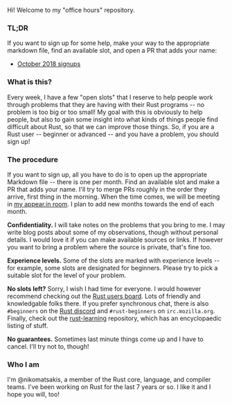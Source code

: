Hi! Welcome to my "office hours" repository. 

### TL;DR

If you want to sign up for some help, make your way to the appropriate
markdown file, find an available slot, and open a PR that adds your
name:

 - [October 2018 signups](2018/10.md)

### What is this?

Every week, I have a few "open slots" that I reserve to help people
work through problems that they are having with their Rust programs --
no problem is too big or too small! My goal with this is obviously to
help people, but also to gain some insight into what kinds of things
people find difficult about Rust, so that we can improve those
things. So, if you are a Rust user -- beginner or advanced -- and you
have a problem, you should sign up!

### The procedure

If you want to sign up, all you have to do is to open up the
appropriate Markdown file -- there is one per month. Find an available
slot and make a PR that adds your name. I'll try to merge PRs roughly
in the order they arrive, first thing in the morning. When the time
comes, we will be meeting in [my appear.in room][appear]. I plan to
add new months towards the end of each month.

[appear]: http://appear.in/i-heart-rust

**Confidentiality.** I will take notes on the problems that you bring
to me. I may write blog posts about some of my observations, though
without personal details. I would love it if you can make available
sources or links. If however you want to bring a problem where the
source is private, that's fine too.

**Experience levels.** Some of the slots are marked with experience
levels -- for example, some slots are designated for beginners.
Please try to pick a suitable slot for the level of your problem.

**No slots left?** Sorry, I wish I had time for everyone. I would
however recommend checking out the [Rust users board]. Lots of
friendly and knowledgable folks there. If you prefer synchronous chat,
there is also `#beginners` on the [Rust
discord](https://discord.gg/rust-lang) and `#rust-beginners` on
`irc.mozilla.org`. Finally, check out the [rust-learning] repository,
which has an encyclopaedic listing of stuff.

[Rust users board]: https://users.rust-lang.org/
[rust-learning]: https://github.com/ctjhoa/rust-learning

**No guarantees.** Sometimes last minute things come up and I have to
cancel. I'll try not to, though!

### Who I am

I'm @nikomatsakis, a member of the Rust core, language, and compiler
teams. I've been working on Rust for the last 7 years or so. I like it
and I hope you will, too!
